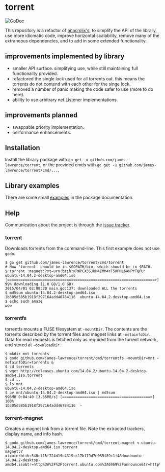 # torrent

[![GoDoc](https://godoc.org/github.com/james-lawrence/torrent?status.svg)](https://godoc.org/github.com/james-lawrence/torrent)

This repository is a refactor of [anacrolix's](https://github.com/anacrolix/torrent), to simplify the API of the library,
use more idiomatic code, improve horizontal scalability, remove many of the extraneous dependencies, and to add in some extended functionality.

## improvements implemented by library
- smaller API surface. simplifying use, while still maintaining full functionality provided.
- refactored the single lock used for all torrents out. this means the torrents do not contend with each other for the singe lock.
- removed a number of panic making the code safer to use (more to do here).
- ability to use arbitrary net.Listener implementations.

## improvements planned
- swappable priority implementation.
- performance enhancements.

## Installation

Install the library package with `go get -u github.com/james-lawrence/torrent`, or the provided cmds with `go get -u github.com/james-lawrence/torrent/cmd/...`.

## Library examples

There are some small [examples](https://godoc.org/github.com/james-lawrence/torrent#pkg-examples) in the package documentation.

## Help

Communication about the project is through the [issue tracker](https://github.com/james-lawrence/torrent/issues).

### torrent

Downloads torrents from the command-line. This first example does not use `godo`.

	$ go get github.com/james-lawrence/torrent/cmd/torrent
    # Now 'torrent' should be in $GOPATH/bin, which should be in $PATH.
	$ torrent 'magnet:?xt=urn:btih:KRWPCX3SJUM4IMM4YF5RPHL6ANPYTQPU'
    ubuntu-14.04.2-desktop-amd64.iso [===================================================================>]  99% downloading (1.0 GB/1.0 GB)
    2015/04/01 02:08:20 main.go:137: downloaded ALL the torrents
    $ md5sum ubuntu-14.04.2-desktop-amd64.iso
    1b305d585b1918f297164add46784116  ubuntu-14.04.2-desktop-amd64.iso
    $ echo such amaze
    wow

### torrentfs

torrentfs mounts a FUSE filesystem at `-mountDir`. The contents are the torrents described by the torrent files and magnet links at `-metainfoDir`. Data for read requests is fetched only as required from the torrent network, and stored at `-downloadDir`.

    $ mkdir mnt torrents
    $ godo github.com/james-lawrence/torrent/cmd/torrentfs -mountDir=mnt -metainfoDir=torrents &
    $ cd torrents
    $ wget http://releases.ubuntu.com/14.04.2/ubuntu-14.04.2-desktop-amd64.iso.torrent
    $ cd ..
    $ ls mnt
    ubuntu-14.04.2-desktop-amd64.iso
    $ pv mnt/ubuntu-14.04.2-desktop-amd64.iso | md5sum
    996MB 0:04:40 [3.55MB/s] [========================================>] 100%
    1b305d585b1918f297164add46784116  -

### torrent-magnet

Creates a magnet link from a torrent file. Note the extracted trackers, display name, and info hash.

    $ godo github.com/james-lawrence/torrent/cmd/torrent-magnet < ubuntu-14.04.2-desktop-amd64.iso.torrent
	magnet:?xt=urn:btih:546cf15f724d19c4319cc17b179d7e035f89c1f4&dn=ubuntu-14.04.2-desktop-amd64.iso&tr=http%3A%2F%2Ftorrent.ubuntu.com%3A6969%2Fannounce&tr=http%3A%2F%2Fipv6.torrent.ubuntu.com%3A6969%2Fannounce
